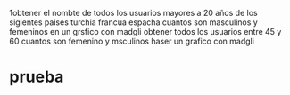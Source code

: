 1obtener el nombte de todos los usuarios mayores a 20 años de los sigientes paises turchia francua espacha cuantos son masculinos y femeninos en un grsfico con madgli
obtener todos los usuarios entre 45 y 60 cuantos son femenino y msculinos haser un grafico con madgli
# prueba
